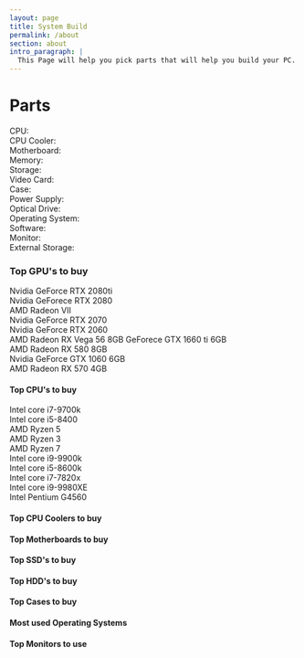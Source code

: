 ```yaml
---
layout: page
title: System Build
permalink: /about
section: about
intro_paragraph: |
  This Page will help you pick parts that will help you build your PC.
---
```

# Parts
CPU:<br>
CPU Cooler:<br>
Motherboard:<br>
Memory:<br>
Storage:<br>
Video Card:<br>
Case:<br>
Power Supply:<br>
Optical Drive:<br>
Operating System:<br>
Software:<br>
Monitor:<br>
External Storage:<br>

### Top GPU's to buy
Nvidia GeForce RTX 2080ti<br>
Nvidia GeForece RTX 2080<br>
AMD Radeon VII<br>
Nvidia GeForce RTX 2070<br>
Nvidia GeForce RTX 2060<br>
AMD Radeon RX Vega 56 8GB
GeForece GTX 1660 ti 6GB<br>
AMD Radeon RX 580 8GB<br>
Nvidia GeForce GTX 1060 6GB<br>
AMD Radeon RX 570 4GB<br>



#### Top CPU's to buy
Intel core i7-9700k<br>
Intel core i5-8400<br>
AMD Ryzen 5<br>
AMD Ryzen 3<br>
AMD Ryzen 7<br>
Intel core i9-9900k<br>
Intel core i5-8600k<br>
Intel core i7-7820x<br>
Intel core i9-9980XE<br>
Intel Pentium G4560<br>

#### Top CPU Coolers to buy




#### Top Motherboards to buy


#### Top SSD's to buy


#### Top HDD's to buy


#### Top Cases to buy


#### Most used Operating Systems

#### Top Monitors to use
